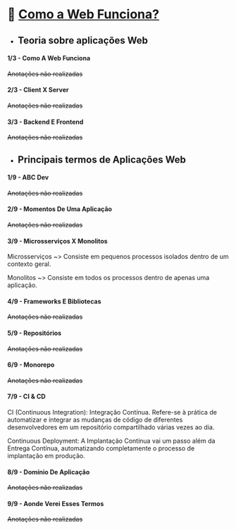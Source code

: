# 🚀 <u>Como a Web Funciona?</u>
* ## Teoria sobre aplicações Web
#### 1/3 - Como A Web Funciona

~~Anotações não realizadas~~

#### 2/3 - Client X Server

~~Anotações não realizadas~~

#### 3/3 - Backend E Frontend

~~Anotações não realizadas~~

* ## Principais termos de Aplicações Web

#### 1/9 - ABC Dev

~~Anotações não realizadas~~

#### 2/9 - Momentos De Uma Aplicação

~~Anotações não realizadas~~

#### 3/9 - Microsserviços X Monolitos

Microsserviços ~> Consiste em pequenos processos isolados dentro de um contexto geral.

Monolitos ~> Consiste em todos os processos dentro de apenas uma aplicação.

#### 4/9 - Frameworks E Bibliotecas

~~Anotações não realizadas~~

#### 5/9 - Repositórios

~~Anotações não realizadas~~

#### 6/9 - Monorepo

~~Anotações não realizadas~~

#### 7/9 - CI & CD

CI (Continuous Integration): Integração Contínua. Refere-se à prática de automatizar e integrar as mudanças de código de diferentes desenvolvedores em um repositório compartilhado várias vezes ao dia.

Continuous Deployment: A Implantação Contínua vai um passo além da Entrega Contínua, automatizando completamente o processo de implantação em produção.

#### 8/9 - Domínio De Aplicação

~~Anotações não realizadas~~

#### 9/9 - Aonde Verei Esses Termos

~~Anotações não realizadas~~
